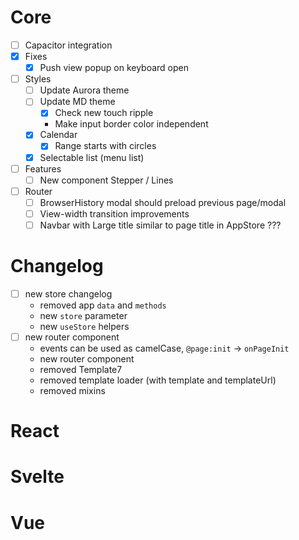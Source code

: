 # Core

- [ ] Capacitor integration
- [x] Fixes
  - [x] Push view popup on keyboard open
- [ ] Styles
  - [ ] Update Aurora theme
  - [ ] Update MD theme
    - [x] Check new touch ripple
    - Make input border color independent
  - [x] Calendar
    - [x] Range starts with circles
  - [x] Selectable list (menu list)
- [ ] Features
  - [ ] New component Stepper / Lines
- [ ] Router
  - [ ] BrowserHistory modal should preload previous page/modal
  - [ ] View-width transition improvements
  - [ ] Navbar with Large title similar to page title in AppStore ???

# Changelog

- [ ] new store changelog
  - removed app `data` and `methods`
  - new `store` parameter
  - new `useStore` helpers
- [ ] new router component
  - events can be used as camelCase, `@page:init` -> `onPageInit`
  - new router component
  - removed Template7
  - removed template loader (with template and templateUrl)
  - removed mixins

# React

# Svelte

# Vue
